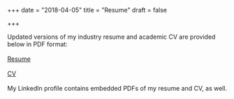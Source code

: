 +++
date = "2018-04-05"
title = "Resume"
draft = false

+++

<p align="center">

Updated versions of my industry resume and academic CV are provided below in PDF format:
<br>
<br>
<a href="sangchun_resume.pdf">Resume</a>
<br>
<br>
<a href="sangchun_cv.pdf">CV</a>
<br>
<br>
My LinkedIn profile contains embedded PDFs of my resume and CV, as well.
</p>
